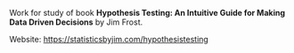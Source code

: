 Work for study of book **Hypothesis Testing: An Intuitive Guide for Making Data Driven Decisions** by Jim Frost. 

Website: <https://statisticsbyjim.com/hypothesistesting>
